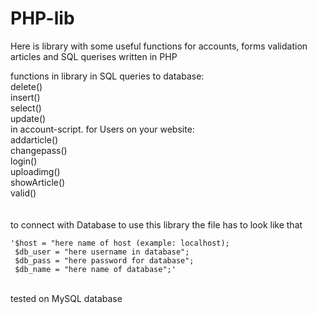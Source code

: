 # PHP-lib
Here is library with some useful functions for accounts, forms validation articles and SQL querises written in PHP 

functions in library
in SQL queries to database: 
<br/>
 delete()
 <br/>
 insert()
 <br/>
 select()
 <br/>
 update()
 <br/>
in account-script. for Users on your website:
<br/>
 addarticle()
 <br/>
 changepass()
 <br/>
 login()
 <br/>
 uploadimg()
 <br/>
 showArticle()
 <br/>
 valid()
<br/>
<br/>
<br/>
to connect with Database to use this library the file has to look like that
<br/>
 
    '$host = "here name of host (example: localhost);
     $db_user = "here username in database";
     $db_pass = "here password for database";
     $db_name = "here name of database";'
<br/>
tested on MySQL database




